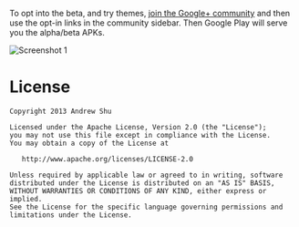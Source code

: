To opt into the beta, and try themes, [join the Google+ community](https://plus.google.com/communities/114050744871875290633) and then use the opt-in links in the community sidebar. Then Google Play will serve you the alpha/beta APKs.

![Screenshot 1](https://i.imgur.com/l2SZaL9.jpg
 "Screenshot 1")

License
=======

    Copyright 2013 Andrew Shu

    Licensed under the Apache License, Version 2.0 (the "License");
    you may not use this file except in compliance with the License.
    You may obtain a copy of the License at

       http://www.apache.org/licenses/LICENSE-2.0

    Unless required by applicable law or agreed to in writing, software
    distributed under the License is distributed on an "AS IS" BASIS,
    WITHOUT WARRANTIES OR CONDITIONS OF ANY KIND, either express or implied.
    See the License for the specific language governing permissions and
    limitations under the License.
